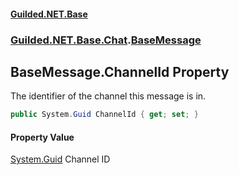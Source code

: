 #### [Guilded.NET.Base](Guilded_NET_Base.md 'Guilded.NET.Base')
### [Guilded.NET.Base.Chat](Guilded_NET_Base.md#Guilded_NET_Base_Chat 'Guilded.NET.Base.Chat').[BaseMessage](BaseMessage.md 'Guilded.NET.Base.Chat.BaseMessage')
## BaseMessage.ChannelId Property
The identifier of the channel this message is in.  
```csharp
public System.Guid ChannelId { get; set; }
```
#### Property Value
[System.Guid](https://docs.microsoft.com/en-us/dotnet/api/System.Guid 'System.Guid')
Channel ID
